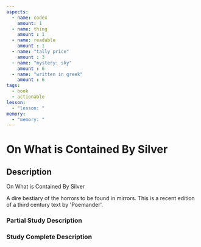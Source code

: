```yaml
---
aspects: 
  - name: codex
    amount: 1
  - name: thing
    amount : 1
  - name: readable
    amount : 1
  - name: "tally price"
    amount : 3
  - name: "mystery: sky"
    amount : 6
  - name: "written in greek"
    amount : 6
tags:
  - book
  - actionable
lesson:
  - "lesson: "
memory:
  - "memory: "
---
```


# On What is Contained By Silver

## Description
On What is Contained By Silver

A dire bestiary of the horrors to be found in mirrors. This is a recent edition of a third century text by 'Poemander'.
### Partial Study Description

### Study Complete Description
